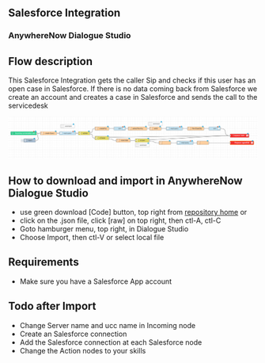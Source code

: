 ## Salesforce Integration
### AnywhereNow Dialogue Studio
## Flow description
This Salesforce Integration gets the caller Sip and checks if this user has an open case in Salesforce. If there is no data coming back from Salesforce we create an account and creates a case in Salesforce and sends the call to the servicedesk

![SalesforceIntegration](resources/a365-ds-salesforceintegration.png)

## How to download and import in AnywhereNow Dialogue Studio
- use green download [Code] button, top right from [repository home](https://github.com/AnywhereNow/DialogueStudioFlows) or
- click on the .json file, click [raw] on top right, then ctl-A, ctl-C
- Goto hamburger menu, top right, in Dialogue Studio
- Choose Import, then ctl-V or select local file

## Requirements
- Make sure you have a Salesforce App account

## Todo after Import
- Change Server name and ucc name in Incoming node
- Create an Salesforce connection 
- Add the Salesforce connection at each Salesforce node
- Change the Action nodes to your skills

